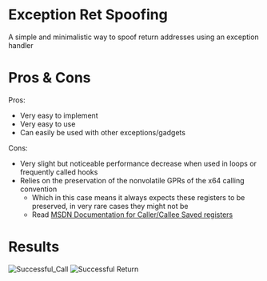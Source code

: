 # Exception Ret Spoofing
A simple and minimalistic way to spoof return addresses using an exception handler

# Pros & Cons
Pros:
* Very easy to implement
* Very easy to use
* Can easily be used with other exceptions/gadgets

Cons:
* Very slight but noticeable performance decrease when used in loops or frequently called hooks
* Relies on the preservation of the nonvolatile GPRs of the x64 calling convention
  * Which in this case means it always expects these registers to be preserved, in very rare cases they might not be
  * Read [MSDN Documentation for Caller/Callee Saved registers](https://docs.microsoft.com/en-us/cpp/build/x64-calling-convention?view=msvc-170#callercallee-saved-registers)
  
# Results
![Successful_Call](https://github.com/Peribunt/Exception-Ret-Spoofing/blob/main/MsgBoxCall.jpg?raw=true)
![Successful Return](https://github.com/Peribunt/Exception-Ret-Spoofing/blob/main/MsgBoxResult.jpg?raw=true)
